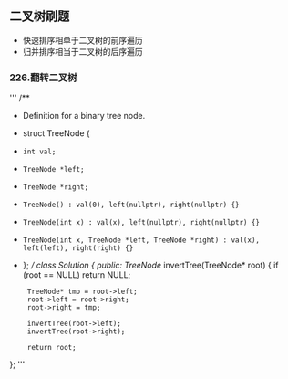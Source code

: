 ## 二叉树刷题
- 快速排序相单于二叉树的前序遍历 
- 归并排序相当于二叉树的后序遍历 

### 226.翻转二叉树
'''
/**
 * Definition for a binary tree node.
 * struct TreeNode {
 *     int val;
 *     TreeNode *left;
 *     TreeNode *right;
 *     TreeNode() : val(0), left(nullptr), right(nullptr) {}
 *     TreeNode(int x) : val(x), left(nullptr), right(nullptr) {}
 *     TreeNode(int x, TreeNode *left, TreeNode *right) : val(x), left(left), right(right) {}
 * };
 */
class Solution {
public:
    TreeNode* invertTree(TreeNode* root) {
        if (root == NULL)
            return NULL;
        
        TreeNode* tmp = root->left;
        root->left = root->right;
        root->right = tmp;

        invertTree(root->left);
        invertTree(root->right);

        return root;
};
'''





















